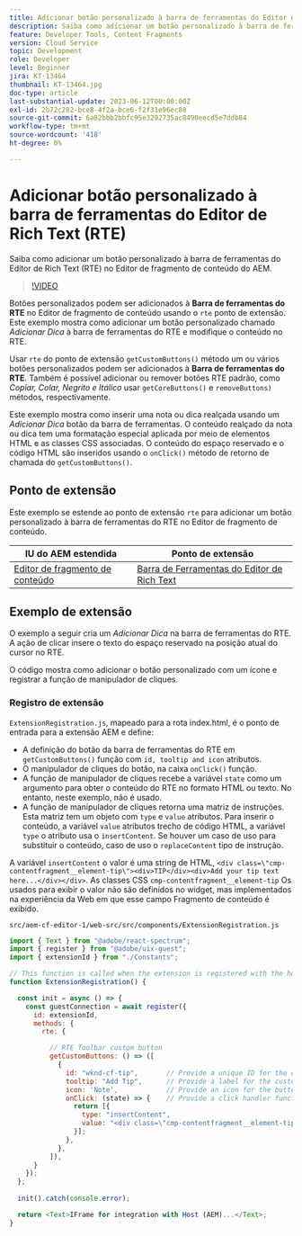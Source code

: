```yaml
---
title: Adicionar botão personalizado à barra de ferramentas do Editor de Rich Text (RTE)
description: Saiba como adicionar um botão personalizado à barra de ferramentas do Editor de Rich Text (RTE) no Editor de fragmento de conteúdo do AEM
feature: Developer Tools, Content Fragments
version: Cloud Service
topic: Development
role: Developer
level: Beginner
jira: KT-13464
thumbnail: KT-13464.jpg
doc-type: article
last-substantial-update: 2023-06-12T00:00:00Z
exl-id: 2b72c282-bce8-4f2a-bce6-f2f31e96ec88
source-git-commit: 6a82bbb2bbfc95e3292735ac8490eecd5e7ddb84
workflow-type: tm+mt
source-wordcount: '418'
ht-degree: 0%

---
```


# Adicionar botão personalizado à barra de ferramentas do Editor de Rich Text (RTE)

Saiba como adicionar um botão personalizado à barra de ferramentas do Editor de Rich Text (RTE) no Editor de fragmento de conteúdo do AEM.

>[!VIDEO](https://video.tv.adobe.com/v/3420768?quality=12&learn=on)

Botões personalizados podem ser adicionados à **Barra de ferramentas do RTE** no Editor de fragmento de conteúdo usando o `rte` ponto de extensão. Este exemplo mostra como adicionar um botão personalizado chamado _Adicionar Dica_ à barra de ferramentas do RTE e modifique o conteúdo no RTE.

Usar `rte` do ponto de extensão `getCustomButtons()` método um ou vários botões personalizados podem ser adicionados à **Barra de ferramentas do RTE**. Também é possível adicionar ou remover botões RTE padrão, como _Copiar, Colar, Negrito e Itálico_ usar `getCoreButtons()` e `removeButtons)` métodos, respectivamente.

Este exemplo mostra como inserir uma nota ou dica realçada usando um _Adicionar Dica_ botão da barra de ferramentas. O conteúdo realçado da nota ou dica tem uma formatação especial aplicada por meio de elementos HTML e as classes CSS associadas. O conteúdo do espaço reservado e o código HTML são inseridos usando o `onClick()` método de retorno de chamada do `getCustomButtons()`.

## Ponto de extensão

Este exemplo se estende ao ponto de extensão `rte` para adicionar um botão personalizado à barra de ferramentas do RTE no Editor de fragmento de conteúdo.

| IU do AEM estendida | Ponto de extensão |
| ------------------------ | --------------------- | 
| [Editor de fragmento de conteúdo](https://developer.adobe.com/uix/docs/services/aem-cf-editor/) | [Barra de Ferramentas do Editor de Rich Text](https://developer.adobe.com/uix/docs/services/aem-cf-editor/api/rte-toolbar/) |

## Exemplo de extensão

O exemplo a seguir cria um _Adicionar Dica_ na barra de ferramentas do RTE. A ação de clicar insere o texto do espaço reservado na posição atual do cursor no RTE.

O código mostra como adicionar o botão personalizado com um ícone e registrar a função de manipulador de cliques.

### Registro de extensão

`ExtensionRegistration.js`, mapeado para a rota index.html, é o ponto de entrada para a extensão AEM e define:

+ A definição do botão da barra de ferramentas do RTE em `getCustomButtons()` função com `id, tooltip and icon` atributos.
+ O manipulador de cliques do botão, na caixa `onClick()` função.
+ A função de manipulador de cliques recebe a variável `state` como um argumento para obter o conteúdo do RTE no formato HTML ou texto. No entanto, neste exemplo, não é usado.
+ A função de manipulador de cliques retorna uma matriz de instruções. Esta matriz tem um objeto com `type` e `value` atributos. Para inserir o conteúdo, a variável `value` atributos trecho de código HTML, a variável `type` o atributo usa o `insertContent`. Se houver um caso de uso para substituir o conteúdo, caso de uso o `replaceContent` tipo de instrução.

A variável `insertContent` o valor é uma string de HTML, `<div class=\"cmp-contentfragment__element-tip\"><div>TIP</div><div>Add your tip text here...</div></div>`. As classes CSS `cmp-contentfragment__element-tip` Os usados para exibir o valor não são definidos no widget, mas implementados na experiência da Web em que esse campo Fragmento de conteúdo é exibido.


`src/aem-cf-editor-1/web-src/src/components/ExtensionRegistration.js`

```javascript
import { Text } from "@adobe/react-spectrum";
import { register } from "@adobe/uix-guest";
import { extensionId } from "./Constants";

// This function is called when the extension is registered with the host and runs in an iframe in the Content Fragment Editor browser window.
function ExtensionRegistration() {

  const init = async () => {
    const guestConnection = await register({
      id: extensionId,
      methods: {
        rte: {

          // RTE Toolbar custom button
          getCustomButtons: () => ([
            {
              id: "wknd-cf-tip",       // Provide a unique ID for the custom button
              tooltip: "Add Tip",      // Provide a label for the custom button
              icon: 'Note',            // Provide an icon for the button (see https://spectrum.adobe.com/page/icons/ for a list of available icons)
              onClick: (state) => {    // Provide a click handler function that returns the instructions array with type and value. This example inserts the HTML snippet for TIP content.
                return [{
                  type: "insertContent",
                  value: "<div class=\"cmp-contentfragment__element-tip\"><div>TIP</div><div>Add your tip text here...</div></div>"
                }];
              },
            },
          ]),
      }
    });
  };
  
  init().catch(console.error);

  return <Text>IFrame for integration with Host (AEM)...</Text>;
}
```
